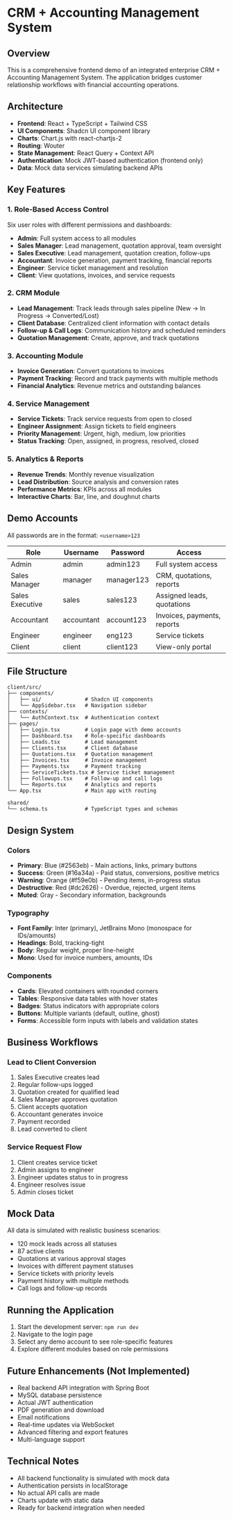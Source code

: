 # CRM + Accounting Management System

## Overview
This is a comprehensive frontend demo of an integrated enterprise CRM + Accounting Management System. The application bridges customer relationship workflows with financial accounting operations.

## Architecture
- **Frontend**: React + TypeScript + Tailwind CSS
- **UI Components**: Shadcn UI component library
- **Charts**: Chart.js with react-chartjs-2
- **Routing**: Wouter
- **State Management**: React Query + Context API
- **Authentication**: Mock JWT-based authentication (frontend only)
- **Data**: Mock data services simulating backend APIs

## Key Features

### 1. Role-Based Access Control
Six user roles with different permissions and dashboards:
- **Admin**: Full system access to all modules
- **Sales Manager**: Lead management, quotation approval, team oversight
- **Sales Executive**: Lead management, quotation creation, follow-ups
- **Accountant**: Invoice generation, payment tracking, financial reports
- **Engineer**: Service ticket management and resolution
- **Client**: View quotations, invoices, and service requests

### 2. CRM Module
- **Lead Management**: Track leads through sales pipeline (New → In Progress → Converted/Lost)
- **Client Database**: Centralized client information with contact details
- **Follow-up & Call Logs**: Communication history and scheduled reminders
- **Quotation Management**: Create, approve, and track quotations

### 3. Accounting Module
- **Invoice Generation**: Convert quotations to invoices
- **Payment Tracking**: Record and track payments with multiple methods
- **Financial Analytics**: Revenue metrics and outstanding balances

### 4. Service Management
- **Service Tickets**: Track service requests from open to closed
- **Engineer Assignment**: Assign tickets to field engineers
- **Priority Management**: Urgent, high, medium, low priorities
- **Status Tracking**: Open, assigned, in progress, resolved, closed

### 5. Analytics & Reports
- **Revenue Trends**: Monthly revenue visualization
- **Lead Distribution**: Source analysis and conversion rates
- **Performance Metrics**: KPIs across all modules
- **Interactive Charts**: Bar, line, and doughnut charts

## Demo Accounts

All passwords are in the format: `<username>123`

| Role | Username | Password | Access |
|------|----------|----------|--------|
| Admin | admin | admin123 | Full system access |
| Sales Manager | manager | manager123 | CRM, quotations, reports |
| Sales Executive | sales | sales123 | Assigned leads, quotations |
| Accountant | accountant | account123 | Invoices, payments, reports |
| Engineer | engineer | eng123 | Service tickets |
| Client | client | client123 | View-only portal |

## File Structure

```
client/src/
├── components/
│   ├── ui/              # Shadcn UI components
│   └── AppSidebar.tsx   # Navigation sidebar
├── contexts/
│   └── AuthContext.tsx  # Authentication context
├── pages/
│   ├── Login.tsx        # Login page with demo accounts
│   ├── Dashboard.tsx    # Role-specific dashboards
│   ├── Leads.tsx        # Lead management
│   ├── Clients.tsx      # Client database
│   ├── Quotations.tsx   # Quotation management
│   ├── Invoices.tsx     # Invoice management
│   ├── Payments.tsx     # Payment tracking
│   ├── ServiceTickets.tsx # Service ticket management
│   ├── Followups.tsx    # Follow-up and call logs
│   └── Reports.tsx      # Analytics and reports
└── App.tsx              # Main app with routing

shared/
└── schema.ts            # TypeScript types and schemas
```

## Design System

### Colors
- **Primary**: Blue (#2563eb) - Main actions, links, primary buttons
- **Success**: Green (#16a34a) - Paid status, conversions, positive metrics
- **Warning**: Orange (#f59e0b) - Pending items, in-progress status
- **Destructive**: Red (#dc2626) - Overdue, rejected, urgent items
- **Muted**: Gray - Secondary information, backgrounds

### Typography
- **Font Family**: Inter (primary), JetBrains Mono (monospace for IDs/amounts)
- **Headings**: Bold, tracking-tight
- **Body**: Regular weight, proper line-height
- **Mono**: Used for invoice numbers, amounts, IDs

### Components
- **Cards**: Elevated containers with rounded corners
- **Tables**: Responsive data tables with hover states
- **Badges**: Status indicators with appropriate colors
- **Buttons**: Multiple variants (default, outline, ghost)
- **Forms**: Accessible form inputs with labels and validation states

## Business Workflows

### Lead to Client Conversion
1. Sales Executive creates lead
2. Regular follow-ups logged
3. Quotation created for qualified lead
4. Sales Manager approves quotation
5. Client accepts quotation
6. Accountant generates invoice
7. Payment recorded
8. Lead converted to client

### Service Request Flow
1. Client creates service ticket
2. Admin assigns to engineer
3. Engineer updates status to in progress
4. Engineer resolves issue
5. Admin closes ticket

## Mock Data
All data is simulated with realistic business scenarios:
- 120 mock leads across all statuses
- 87 active clients
- Quotations at various approval stages
- Invoices with different payment statuses
- Service tickets with priority levels
- Payment history with multiple methods
- Call logs and follow-up records

## Running the Application
1. Start the development server: `npm run dev`
2. Navigate to the login page
3. Select any demo account to see role-specific features
4. Explore different modules based on role permissions

## Future Enhancements (Not Implemented)
- Real backend API integration with Spring Boot
- MySQL database persistence
- Actual JWT authentication
- PDF generation and download
- Email notifications
- Real-time updates via WebSocket
- Advanced filtering and export features
- Multi-language support

## Technical Notes
- All backend functionality is simulated with mock data
- Authentication persists in localStorage
- No actual API calls are made
- Charts update with static data
- Ready for backend integration when needed
